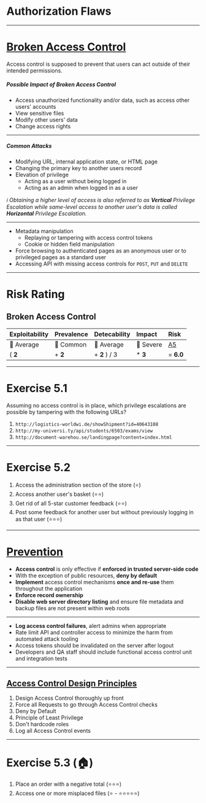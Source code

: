 <!-- $theme: gaia -->

<!-- $size: 16:9 -->

<!-- page_number: true -->

<!-- footer: Copyright (c) by Bjoern Kimminich | Licensed under CC-BY-SA 4.0 -->

# Authorization Flaws

---

# [Broken Access Control](https://www.owasp.org/index.php/Top_10-2017_A5-Broken_Access_Control)

Access control is supposed to prevent that users can act outside of their intended permissions.

##### Possible Impact of Broken Access Control

* Access unauthorized functionality and/or data, such as access other users' accounts
* View sensitive files
* Modify other users' data
* Change access rights

---

##### Common Attacks

* Modifying URL, internal application state, or HTML page
* Changing the primary key to another users record
* Elevation of privilege
  * Acting as a user without being logged in
  * Acting as an admin when logged in as a user

_:information_source: Obtaining a higher level of access is also referred to as **Vertical** Privilege Escalation while same-level access to another user's data is called **Horizontal** Privilege Escalation._

---

* Metadata manipulation
  * Replaying or tampering with access control tokens
  * Cookie or hidden field manipulation
* Force browsing to authenticated pages as an anonymous user or to privileged pages as a standard user
* Accessing API with missing access controls for `POST`, `PUT` and `DELETE`

---

# Risk Rating

## Broken Access Control

| Exploitability                 | Prevalence                    | Detecability                   | Impact              | Risk                                                                       |
|:-------------------------------|:------------------------------|:-------------------------------|:--------------------|:---------------------------------------------------------------------------|
| :large_orange_diamond: Average | :large_orange_diamond: Common | :large_orange_diamond: Average | :red_circle: Severe | [A5](https://www.owasp.org/index.php/Top_10-2017_A5-Broken_Access_Control) |
| ( **2**                        | + **2**                       | + **2** ) / 3                  | * **3**             | = **6.0**                                                                  |

---

# Exercise 5.1

Assuming no access control is in place, which privilege escalations are possible by tampering with the following URLs?

1. `http://logistics-worldwi.de/showShipment?id=40643108`
2. `http://my-universi.ty/api/students/6503/exams/view`
3. `http://document-warehou.se/landingpage?content=index.html`

---

# Exercise 5.2

1. Access the administration section of the store (:star:)
2. Access another user's basket (:star::star:)
3. Get rid of all 5-star customer feedback (:star::star:)
4. Post some feedback for another user but without previously logging in as that user (:star::star::star:)

---

# [Prevention](https://www.owasp.org/index.php/Top_10-2017_A5-Broken_Access_Control)

* **Access control** is only effective if **enforced in trusted server-side code**
* With the exception of public resources, **deny by default**
* **Implement** access control mechanisms **once and re-use** them throughout the application
* **Enforce record ownership**
* **Disable web server directory listing** and ensure file metadata and backup files are not present within web roots

---

* **Log access control failures**, alert admins when appropriate
* Rate limit API and controller access to minimize the harm from automated attack tooling
* Access tokens should be invalidated on the server after logout
* Developers and QA staff should include functional access control unit and integration tests

---

## [Access Control Design Principles](https://www.owasp.org/images/b/bc/OWASP_Top_10_Proactive_Controls_V3.pdf)

1. Design Access Control thoroughly up front
2. Force all Requests to go through Access Control checks
3. Deny by Default
4. Principle of Least Privilege
5. Don't hardcode roles
6. Log all Access Control events

---

# Exercise 5.3 (:house:)

1. Place an order with a negative total (:star::star::star:)
2. Access one or more misplaced files (:star: - :star::star::star::star::star:)

